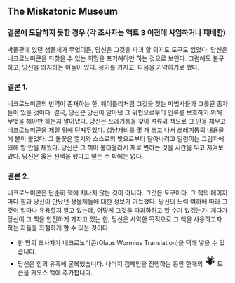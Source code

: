 ## The Miskatonic Museum

### 결론에 도달하지 못한 경우 (각 조사자는 액트 3 이전에 사임하거나 패배함)
박물관에 있던 생물체가 무엇이든, 당신은 그것을 파괴 할 의지도 도구도 없었다. 당신은 네크로노미콘을 되찾을 수 있는 희망을 포기해야만 하는 것으로 보인다. 그럼에도 불구하고, 당신을 의지하는 이들이 있다. 용기를 가지고, 다음을 기약하기로 했다.

### 결론 1.
네크로노미콘의 번역이 존재하는 한, 웨이틀리처럼 그것을 찾는 마법사들과 그릇된 종자들이 있을 것이다. 결국, 당신은 당신이 알아낸 그 위협으로부터 인류를 보호하기 위해 무엇을 해야만 하는지 알아냈다. 당신은 쓰레기통을 찾아 셔류와 책으로 그 안을 채우고 네크로노미콘을 제일 위에 던져두었다. 성냥개비를 몇 개 쓰고 나서 쓰레기통의 내용물에 불이 붙었다. 그 불꽃은 열기와 스스로의 빛으로부터 달아나려고 일렁이는 그림자에 의해 방 안을 채웠다. 당신은 그 책이 불타올라서 재로 변하는 것을 시간을 두고 지켜보았다. 당신은 옳은 선택을 했다고 믿는 수 밖에는 없다.

### 결론 2.
네크로노미콘은 단순히 책에 지나지 않는 것이 아니다. 그것은 도구이다. 그 책의 페이지마다 힘과 당신이 만났던 생물체들에 대한 정보가 가득했다. 당신의 노력 여하에 따라 그것이 얼마나 유용할지 알고 있는데, 어떻게 그것을 파괴하려고 할 수가 있겠는가. 게다가 당신이 그 책을 안전하게 가지고 있는 한, 당신은 사악한 목적으로 그 책을 사용하고자 하는 자들을 좌절하게 할 수 있는 것이다.

* 한 명의 조사자가 네크로노미콘(Olaus Wormius Translation)을 덱에 넣을 수 있습니다.
* 당신은 힘의 유혹에 굴복했습니다. 나머지 캠페인을 진행하는 동안 한개의 <img src="../images/chaos-what.png" width=25> 토큰을 카오스 백에 추가합니다.
